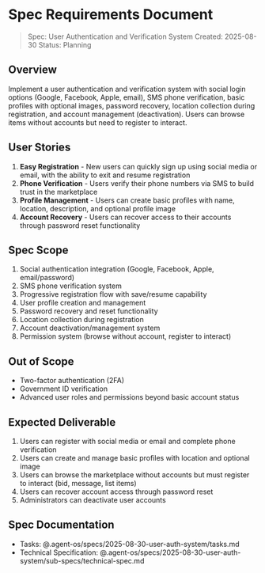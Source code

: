 # Spec Requirements Document

> Spec: User Authentication and Verification System
> Created: 2025-08-30
> Status: Planning

## Overview

Implement a user authentication and verification system with social login options (Google, Facebook, Apple, email), SMS phone verification, basic profiles with optional images, password recovery, location collection during registration, and account management (deactivation). Users can browse items without accounts but need to register to interact.

## User Stories

1. **Easy Registration** - New users can quickly sign up using social media or email, with the ability to exit and resume registration
2. **Phone Verification** - Users verify their phone numbers via SMS to build trust in the marketplace
3. **Profile Management** - Users can create basic profiles with name, location, description, and optional profile image
4. **Account Recovery** - Users can recover access to their accounts through password reset functionality

## Spec Scope

1. Social authentication integration (Google, Facebook, Apple, email/password)
2. SMS phone verification system
3. Progressive registration flow with save/resume capability
4. User profile creation and management
5. Password recovery and reset functionality
6. Location collection during registration
7. Account deactivation/management system
8. Permission system (browse without account, register to interact)

## Out of Scope

- Two-factor authentication (2FA)
- Government ID verification 
- Advanced user roles and permissions beyond basic account status

## Expected Deliverable

1. Users can register with social media or email and complete phone verification
2. Users can create and manage basic profiles with location and optional image
3. Users can browse the marketplace without accounts but must register to interact (bid, message, list items)
4. Users can recover account access through password reset
5. Administrators can deactivate user accounts

## Spec Documentation

- Tasks: @.agent-os/specs/2025-08-30-user-auth-system/tasks.md
- Technical Specification: @.agent-os/specs/2025-08-30-user-auth-system/sub-specs/technical-spec.md